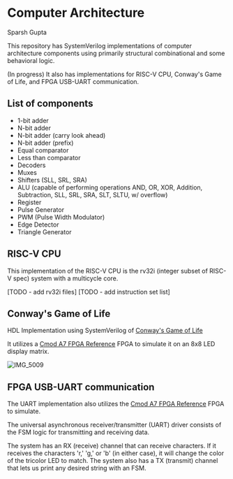 # Computer Architecture

Sparsh Gupta

This repository has SystemVerilog implementations of computer architecture components using primarily structural combinational and some behavioral logic.

(In progress) It also has implementations for RISC-V CPU, Conway's Game of Life, and FPGA USB-UART communication.

## List of components

- 1-bit adder
- N-bit adder 
- N-bit adder (carry look ahead)
- N-bit adder (prefix)
- Equal comparator
- Less than comparator
- Decoders
- Muxes
- Shifters (SLL, SRL, SRA)
- ALU (capable of performing operations AND, OR, XOR, Addition, Subtraction, SLL, SRL, SRA, SLT, SLTU, w/ overflow)
- Register
- Pulse Generator
- PWM (Pulse Width Modulator)
- Edge Detector
- Triangle Generator

## RISC-V CPU

This implementation of the RISC-V CPU is the rv32i (integer subset of RISC-V spec) system with a multicycle core.

[TODO - add rv32i files]
[TODO - add instruction set list]

## Conway's Game of Life

HDL Implementation using SystemVerilog of [Conway's Game of Life](https://en.wikipedia.org/wiki/Conway%27s_Game_of_Life)

It utilizes a [Cmod A7 FPGA Reference](https://digilent.com/reference/programmable-logic/cmod-a7/reference-manual) FPGA to simulate it on an 8x8 LED display matrix. 

![IMG_5009](https://github.com/sparshgup/ComputerArchitecture/assets/19605629/baaa6a0b-e89e-4bf0-a440-b306e0e4fb35)

## FPGA USB-UART communication

The UART implementation also utilizes the [Cmod A7 FPGA Reference](https://digilent.com/reference/programmable-logic/cmod-a7/reference-manual) FPGA to simulate.

The universal asynchronous receiver/transmitter (UART) driver consists of the FSM logic for transmitting and receiving data. 

The system has an RX (receive) channel that can receive characters. If it receives the characters 'r,' 'g,' or 'b' (in either case), it will change the color of the tricolor LED to match. The system also has a TX (transmit) channel that lets us print any desired string with an FSM.
